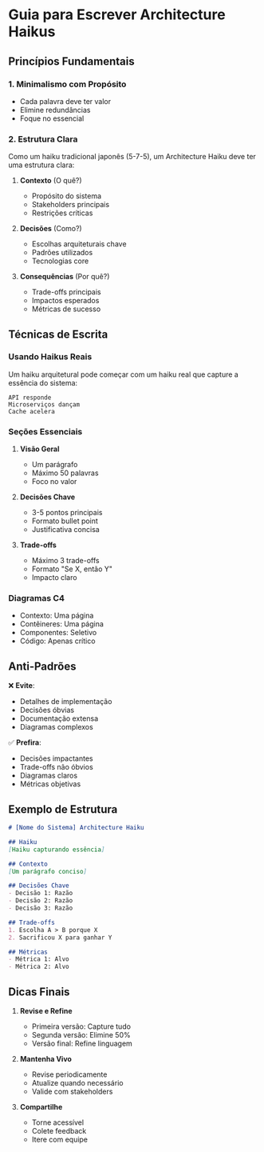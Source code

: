 # Guia para Escrever Architecture Haikus

## Princípios Fundamentais

### 1. Minimalismo com Propósito
- Cada palavra deve ter valor
- Elimine redundâncias
- Foque no essencial

### 2. Estrutura Clara

Como um haiku tradicional japonês (5-7-5), um Architecture Haiku deve ter uma estrutura clara:

1. **Contexto** (O quê?)
   - Propósito do sistema
   - Stakeholders principais
   - Restrições críticas

2. **Decisões** (Como?)
   - Escolhas arquiteturais chave
   - Padrões utilizados
   - Tecnologias core

3. **Consequências** (Por quê?)
   - Trade-offs principais
   - Impactos esperados
   - Métricas de sucesso

## Técnicas de Escrita

### Usando Haikus Reais

Um haiku arquitetural pode começar com um haiku real que capture a essência do sistema:

```
API responde
Microserviços dançam
Cache acelera
```

### Seções Essenciais

1. **Visão Geral**
   - Um parágrafo
   - Máximo 50 palavras
   - Foco no valor

2. **Decisões Chave**
   - 3-5 pontos principais
   - Formato bullet point
   - Justificativa concisa

3. **Trade-offs**
   - Máximo 3 trade-offs
   - Formato "Se X, então Y"
   - Impacto claro

### Diagramas C4

- Contexto: Uma página
- Contêineres: Uma página
- Componentes: Seletivo
- Código: Apenas crítico

## Anti-Padrões

❌ **Evite**:
- Detalhes de implementação
- Decisões óbvias
- Documentação extensa
- Diagramas complexos

✅ **Prefira**:
- Decisões impactantes
- Trade-offs não óbvios
- Diagramas claros
- Métricas objetivas

## Exemplo de Estrutura

```markdown
# [Nome do Sistema] Architecture Haiku

## Haiku
[Haiku capturando essência]

## Contexto
[Um parágrafo conciso]

## Decisões Chave
- Decisão 1: Razão
- Decisão 2: Razão
- Decisão 3: Razão

## Trade-offs
1. Escolha A > B porque X
2. Sacrificou X para ganhar Y

## Métricas
- Métrica 1: Alvo
- Métrica 2: Alvo
```

## Dicas Finais

1. **Revise e Refine**
   - Primeira versão: Capture tudo
   - Segunda versão: Elimine 50%
   - Versão final: Refine linguagem

2. **Mantenha Vivo**
   - Revise periodicamente
   - Atualize quando necessário
   - Valide com stakeholders

3. **Compartilhe**
   - Torne acessível
   - Colete feedback
   - Itere com equipe 